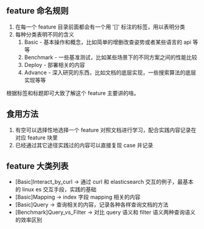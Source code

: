 ## feature 命名规则

1. 在每一个 feature 目录前面都会有一个用 '[]' 标注的标签，用以表明分类
2. 每种分类表明不同的含义
   1. Basic - 基本操作和概念，比如简单的增删改查姿势或者某些语言的 api 等等
   2. Benchmark - 一些基准测试，比如某些场景下的不同方案之间的性能比较
   3. Deploy - 部署相关的内容
   4. Advance - 深入研究的东西，比如文档的底层实现，一些搜索算法的底层实现等等

根据标签和标题即可大致了解这个 feature 主要讲的啥。

## 食用方法

1. 有空可以选择性地选择一个 feature 对照文档进行学习，配合实践内容记录在对应 feature 块里
2. 已经通过其它途径实践过的内容可以直接复现 case 并记录

## feature 大类列表

- [Basic]Interact_by_curl -> 通过 curl 和 elasticsearch 交互的例子，最基本的 linux es 交互手段，实践的基础
- [Basic]Mapping -> index 字段 mapping 相关的内容
- [Basic]Query -> 查询相关的内容，记录各种各样查询文档的方法
- [Benchmark]Query_vs_Filter -> 对比 query 语义和 filter 语义两种查询语义的效率区别
